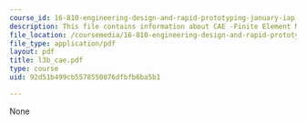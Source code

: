 ```yaml
---
course_id: 16-810-engineering-design-and-rapid-prototyping-january-iap-2007
description: This file contains information about CAE -Finite Element Method.
file_location: /coursemedia/16-810-engineering-design-and-rapid-prototyping-january-iap-2007/92d51b499cb5578550876dfbfb6ba5b1_l3b_cae.pdf
file_type: application/pdf
layout: pdf
title: l3b_cae.pdf
type: course
uid: 92d51b499cb5578550876dfbfb6ba5b1

---
```

None